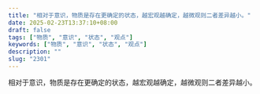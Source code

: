 ```yaml
---
title: "相对于意识，物质是存在更确定的状态，越宏观越确定，越微观则二者差异越小。"
date: 2025-02-23T13:37:10+08:00
draft: false
tags: ["物质", "意识", "状态", "观点"]
keywords: ["物质", "意识", "状态", "观点"]
description: ""
slug: "2301"
---
```


相对于意识，物质是存在更确定的状态，越宏观越确定，越微观则二者差异越小。